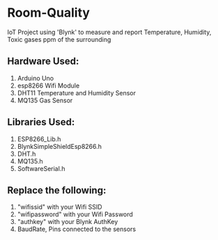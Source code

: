 # Room-Quality
IoT Project using 'Blynk' to measure and report Temperature, Humidity, Toxic gases ppm of the surrounding

## **Hardware Used:**
1) Arduino Uno
2) esp8266 Wifi Module
3) DHT11 Temperature and Humidity Sensor
4) MQ135 Gas Sensor

## **Libraries Used:**
1) ESP8266_Lib.h
2) BlynkSimpleShieldEsp8266.h
3) DHT.h
4) MQ135.h
5) SoftwareSerial.h

## **Replace the following:**
1) "wifissid" with your Wifi SSID
2) "wifipassword" with your Wifi Password
3) "authkey" with your Blynk AuthKey
4) BaudRate, Pins connected to the sensors

